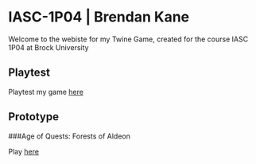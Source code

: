 # IASC-1P04 | Brendan Kane

Welcome to the webiste for my Twine Game, created for the course IASC 1P04 at Brock University

## Playtest

Playtest my game [here]()

## Prototype

###Age of Quests: Forests of Aldeon 

Play [here](AgeofQuests_ForestsofAldeon/final_build/AgeofQuests_ForestsofAldeon_2021_FinalBuild_Oct31.html)

